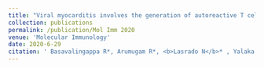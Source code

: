 ```yaml
---
title: "Viral myocarditis involves the generation of autoreactive T cells with multiple antigen specificities that localize in lymphoid and non-lymphoid organs in the mouse model of CVB3 infection"
collection: publications
permalink: /publication/Mol Imm 2020
venue: 'Molecular Immunology'
date: 2020-6-29
citation: ' Basavalingappa R*, Arumugam R*, <b>Lasrado N</b>* , Yalaka B, Massilamany C, Gangaplara A, Xiang S, Steffen D and Reddy J. 2020. Viral myocarditis involves the generation of autoreactive T cells with multiple antigen specificities that compartmentalize in lymphoid and non-lymphoid organs in the mouse model of CVB3 infection, Molecular Immunology. *co-first authors. <a href="https://www.sciencedirect.com/science/article/abs/pii/S0161589020303953">https://www.sciencedirect.com/science/article/abs/pii/S0161589020303953</a> '
---
```



